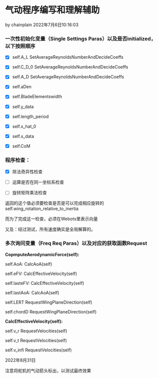 # 气动程序编写和理解辅助

by chainplain 2022年7月6日10:16:03

### 一次性初始化变量（Single Settings Paras）以及是否initialized，以下按照顺序

*   [x] self.A\_L SetAverageReynoldsNumberAndDecideCoeffs

*   [x] self.C\_D\_0 SetAverageReynoldsNumberAndDecideCoeffs

*   [x] self.A\_D SetAverageReynoldsNumberAndDecideCoeffs

*   [x] self.aDen

*   [x] self.BladeElementswidth

*   [x] self.y\_data

*   [x] self.length\_period

*   [x] self.x\_hat\_0

*   [x] self.x\_data

*   [x] self.CoM

### 程序检查：

*   [x] 除法奇异性检查

*   [ ] 运算是否在同一坐标系检查

*   [ ] 旋转矩阵乘法检查

返回的这个值必须要检查是否是可以完成相应旋转的self.wing\_rotation\_relative\_to\_inertia

而为了完成这一检查，必须在Webots里表示向量

又及：经过测试，所有速度确实是全局解算的。

&#x20;                                                         &#x20;

### 多次询问变量（Freq Req Paras）以及对应的获取函数Request

**CopmputeAerodynamicForce(self):**

self.AoA: CalcAoA(self)&#x20;

self.eFV:  CalcEffectiveVelocity(self)

self.lasteFV:  CalcEffectiveVelocity(self)

self.lastAoA: CalcAoA(self)&#x20;

self.LERT RequestWingPlaneDirection(self)

self.chordD RequestWingPlaneDirection(self)

**CalcEffectiveVelocity(self):**

self.v\_r RequestVelocities(self)

self.v\_t RequestVelocities(self)

self.v\_infi RequestVelocities(self)

2022年8月31日

注意将舵机的气动箭头标出，以测试最终效果
